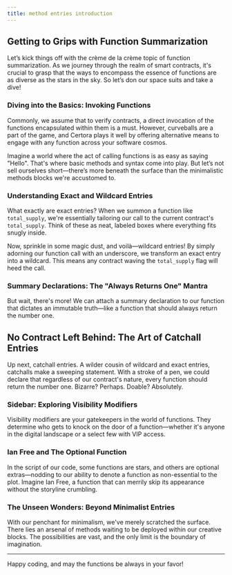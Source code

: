 ```yaml
---
title: method entries introduction
---
```


## Getting to Grips with Function Summarization

Let’s kick things off with the crème de la crème topic of function summarization. As we journey through the realm of smart contracts, it's crucial to grasp that the ways to encompass the essence of functions are as diverse as the stars in the sky. So let’s don our space suits and take a dive!

### Diving into the Basics: Invoking Functions

Commonly, we assume that to verify contracts, a direct invocation of the functions encapsulated within them is a must. However, curveballs are a part of the game, and Certora plays it well by offering alternative means to engage with any function across your software cosmos.

Imagine a world where the act of calling functions is as easy as saying "Hello". That's where basic methods and syntax come into play. But let’s not sell ourselves short—there’s more beneath the surface than the minimalistic methods blocks we're accustomed to.

### Understanding Exact and Wildcard Entries

What exactly are exact entries? When we summon a function like `total_supply`, we're essentially tailoring our call to the current contract's `total_supply`. Think of these as neat, labeled boxes where everything fits snugly inside.

Now, sprinkle in some magic dust, and voilà—wildcard entries! By simply adorning our function call with an underscore, we transform an exact entry into a wildcard. This means any contract waving the `total_supply` flag will heed the call.

### Summary Declarations: The "Always Returns One" Mantra

But wait, there's more! We can attach a summary declaration to our function that dictates an immutable truth—like a function that should always return the number one.

## No Contract Left Behind: The Art of Catchall Entries

Up next, catchall entries. A wilder cousin of wildcard and exact entries, catchalls make a sweeping statement. With a stroke of a pen, we could declare that regardless of our contract's nature, every function should return the number one. Bizarre? Perhaps. Doable? Absolutely.

### Sidebar: Exploring Visibility Modifiers

Visibility modifiers are your gatekeepers in the world of functions. They determine who gets to knock on the door of a function—whether it's anyone in the digital landscape or a select few with VIP access.

### Ian Free and The Optional Function

In the script of our code, some functions are stars, and others are optional extras—nodding to our ability to denote a function as non-essential to the plot. Imagine Ian Free, a function that can merrily skip its appearance without the storyline crumbling.

### The Unseen Wonders: Beyond Minimalist Entries

With our penchant for minimalism, we've merely scratched the surface. There lies an arsenal of methods waiting to be deployed within our creative blocks. The possibilities are vast, and the only limit is the boundary of imagination.

---

Happy coding, and may the functions be always in your favor!
